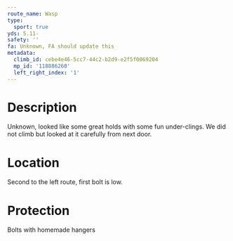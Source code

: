 ```yaml
---
route_name: Wasp
type:
  sport: true
yds: 5.11-
safety: ''
fa: Unknown, FA should update this
metadata:
  climb_id: cebe4e46-5cc7-44c2-b2d9-e2f5f0069204
  mp_id: '118886260'
  left_right_index: '1'
---
```

# Description
Unknown, looked like some great holds with some fun under-clings. We did not climb but looked at it carefully from next door.

# Location
Second to the left route, first bolt is low.

# Protection
Bolts with homemade hangers
